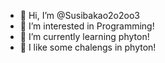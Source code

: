 - 👋 Hi, I’m @Susibakao2o2oo3
- 👀 I’m interested in Programming! 
- 🌱 I’m currently learning phyton! 
- 🙂 I like some chalengs in phyton! 
